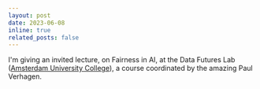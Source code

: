 ```yaml
---
layout: post
date: 2023-06-08
inline: true
related_posts: false
---
```


I'm giving an invited lecture, on Fairness in AI, at the Data Futures Lab ([Amsterdam University College](https://www.auc.nl)), a course coordinated by the amazing Paul Verhagen. 
